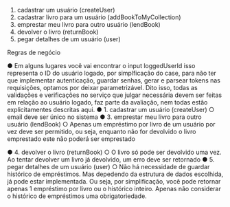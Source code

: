 

1. cadastrar um usuário (createUser)
2. cadastrar livro para um usuário (addBookToMyCollection)
3. emprestar meu livro para outro usuário (lendBook)
4. devolver o livro (returnBook)
5. pegar detalhes de um usuário (user)

Regras de negócio

● Em alguns lugares você vai encontrar o input loggedUserId isso representa o ID do
usuário logado, por simplficação do case, para não ter que implementar autenticação,
guardar senhas, gerar e parsear tokens nas requisições, optamos por deixar
parametrizável. Dito isso, todas as validações e verificações no serviço que julgar
necessária devem ser feitas em relação ao usuário logado, faz parte da avaliação,
nem todas estão explicitamentes descritas aqui.
● 1. cadastrar um usuário (createUser)
○ email deve ser único no sistema
● 3. emprestar meu livro para outro usuário (lendBook)
○ Apenas um empréstimo por livro de um usuário por vez deve ser permitido, ou
seja, enquanto não for devolvido o livro emprestado este não poderá ser
emprestado

● 4. devolver o livro (returnBook)
○ O livro só pode ser devolvido uma vez. Ao tentar devolver um livro já devolvido,
um erro deve ser retornado
● 5. pegar detalhes de um usuário (user)
○ Não há necessidade de guardar histórico de empréstimos. Mas depedendo da
estrutura de dados escolhida, já pode estar implementada. Ou seja, por
simplificação, você pode retornar apenas 1 empréstimo por livro ou o histórico
inteiro. Apenas não considerar o histórico de empréstimos uma obrigatoriedade.